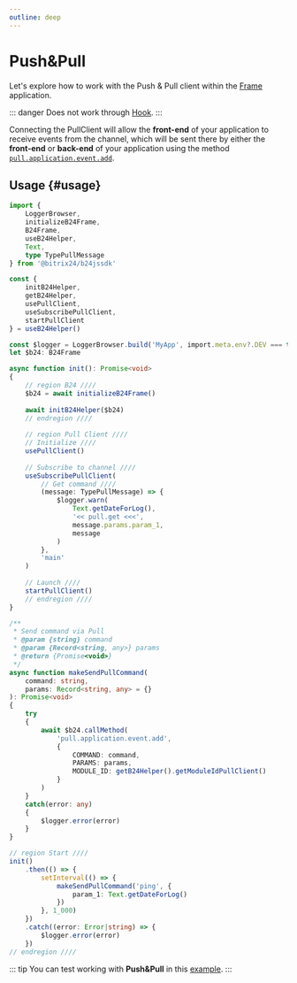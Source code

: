 ```yaml
---
outline: deep
---
```

# Push&Pull

Let's explore how to work with the Push & Pull client within the [Frame](frame-index) application.

::: danger
Does not work through [Hook](hook-index).
:::

Connecting the PullClient will allow the **front-end** of your application to receive events from the channel, which will be sent there by either the **front-end** or **back-end** of your application using the method [`pull.application.event.add`](https://apidocs.bitrix24.com/api-reference/interactivity/push-and-pull/pull-application-event-add.html).

## Usage {#usage}
```ts
import {
	LoggerBrowser,
	initializeB24Frame,
	B24Frame,
	useB24Helper,
	Text,
	type TypePullMessage
} from '@bitrix24/b24jssdk'

const {
	initB24Helper,
	getB24Helper,
	usePullClient,
	useSubscribePullClient,
	startPullClient
} = useB24Helper()

const $logger = LoggerBrowser.build('MyApp', import.meta.env?.DEV === true)
let $b24: B24Frame

async function init(): Promise<void>
{
	// region B24 ////
	$b24 = await initializeB24Frame()
	
	await initB24Helper($b24)
	// endregion ////
	
	// region Pull Client ////
	// Initialize ////
	usePullClient()
	
	// Subscribe to channel ////
	useSubscribePullClient(
		// Get command ////
		(message: TypePullMessage) => {
			$logger.warn(
				Text.getDateForLog(),
				'<< pull.get <<<',
				message.params.param_1,
				message
			)
		},
		'main'
	)
	
	// Launch ////
	startPullClient()
	// endregion ////
}

/**
 * Send command via Pull
 * @param {string} command
 * @param {Record<string, any>} params
 * @return {Promise<void>}
 */
async function makeSendPullCommand(
	command: string,
	params: Record<string, any> = {}
): Promise<void>
{
	try
	{
		await $b24.callMethod(
			'pull.application.event.add',
			{
				COMMAND: command,
				PARAMS: params,
				MODULE_ID: getB24Helper().getModuleIdPullClient()
			}
		)
	}
	catch(error: any)
	{
		$logger.error(error)
	}
}

// region Start ////
init()
	.then(() => {
		setInterval(() => {
			makeSendPullCommand('ping', {
				param_1: Text.getDateForLog()
			})
		}, 1_000)
	})
	.catch((error: Error|string) => {
		$logger.error(error)
	})
// endregion ////
```

::: tip
You can test working with **Push&Pull** in this [example](https://github.com/bitrix24/b24sdk-examples/blob/main/js/03-nuxt-frame/pages/index.client.vue).
:::